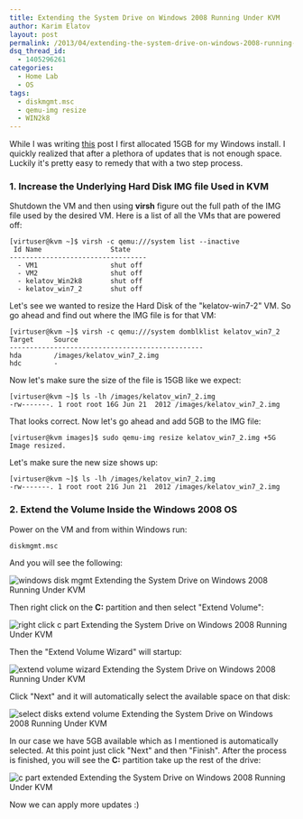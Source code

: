 ```yaml
---
title: Extending the System Drive on Windows 2008 Running Under KVM
author: Karim Elatov
layout: post
permalink: /2013/04/extending-the-system-drive-on-windows-2008-running-as-a-kvm-vm/
dsq_thread_id:
  - 1405296261
categories:
  - Home Lab
  - OS
tags:
  - diskmgmt.msc
  - qemu-img resize
  - WIN2k8
---
```

While I was writing [this](/2013/04/deploying-a-test-windows-environment-in-a-kvm-infrastucture) post I first allocated 15GB for my Windows install. I quickly realized that after a plethora of updates that is not enough space. Luckily it's pretty easy to remedy that with a two step process.

### 1. Increase the Underlying Hard Disk IMG file Used in KVM

Shutdown the VM and then using **virsh** figure out the full path of the IMG file used by the desired VM. Here is a list of all the VMs that are powered off:

    [virtuser@kvm ~]$ virsh -c qemu:///system list --inactive
     Id Name                 State
    ----------------------------------
      - VM1                  shut off
      - VM2                  shut off
      - kelatov_Win2k8       shut off
      - kelatov_win7_2       shut off


Let's see we wanted to resize the Hard Disk of the "kelatov-win7-2" VM. So go ahead and find out where the IMG file is for that VM:

    [virtuser@kvm ~]$ virsh -c qemu:///system domblklist kelatov_win7_2
    Target     Source
    ------------------------------------------------
    hda        /images/kelatov_win7_2.img
    hdc        -


Now let's make sure the size of the file is 15GB like we expect:

    [virtuser@kvm ~]$ ls -lh /images/kelatov_win7_2.img
    -rw-------. 1 root root 16G Jun 21  2012 /images/kelatov_win7_2.img


That looks correct. Now let's go ahead and add 5GB to the IMG file:

    [virtuser@kvm images]$ sudo qemu-img resize kelatov_win7_2.img +5G
    Image resized.


Let's make sure the new size shows up:

    [virtuser@kvm ~]$ ls -lh /images/kelatov_win7_2.img
    -rw-------. 1 root root 21G Jun 21  2012 /images/kelatov_win7_2.img


### 2. Extend the Volume Inside the Windows 2008 OS

Power on the VM and from within Windows run:

    diskmgmt.msc


And you will see the following:

![windows disk mgmt Extending the System Drive on Windows 2008 Running Under KVM](http://assets.virtuallyhyper.com/2013-04-windows_disk_mgmt.png)

Then right click on the **C:** partition and then select "Extend Volume":

![right click c part Extending the System Drive on Windows 2008 Running Under KVM](http://assets.virtuallyhyper.com/2013-04-right_click_c-part.png)

Then the "Extend Volume Wizard" will startup:

![extend volume wizard Extending the System Drive on Windows 2008 Running Under KVM](http://assets.virtuallyhyper.com/2013-04-extend_volume_wizard.png)

Click "Next" and it will automatically select the available space on that disk:

![select disks extend volume Extending the System Drive on Windows 2008 Running Under KVM](http://assets.virtuallyhyper.com/2013-04-select_disks_extend_volume.png)

In our case we have 5GB available which as I mentioned is automatically selected. At this point just click "Next" and then "Finish". After the process is finished, you will see the **C:** partition take up the rest of the drive:

![c part extended Extending the System Drive on Windows 2008 Running Under KVM](http://assets.virtuallyhyper.com/2013-04-c_part_extended.png)

Now we can apply more updates :)

